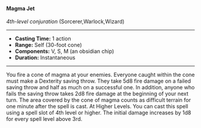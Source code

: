 #### Magma Jet
*4th-level conjuration* (Sorcerer,Warlock,Wizard)
___
- **Casting Time:** 1 action
- **Range:** Self (30-foot cone)
- **Components:** V, S, M (an obsidian chip)
- **Duration:** Instantaneous
---
You fire a cone of magma at your enemies. Everyone
caught within the cone must make a Dexterity
saving throw. They take 5d8 fire damage on a failed
saving throw and half as much on a successful one.
In addition, anyone who fails the saving throw takes
2d8 fire damage at the beginning of your next turn.
The area covered by the cone of magma counts as
difficult terrain for one minute after the spell is cast.
At Higher Levels.  You can cast this spell using a
spell slot of 4th level or higher. The initial damage
increases by 1d8 for every spell level above 3rd.
